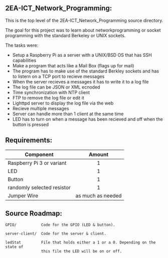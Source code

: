 2EA-ICT_Network_Programming:
----------------------------
This is the top level of the 2EA-ICT_Network_Programming source directory.

The goal for this project was to learn about networkprogramming or socket programming with the standard
Berkeley or UNIX sockets.

The tasks were:
* Setup a Raspberry Pi as a server with a UNIX/BSD OS that has SSH capabilities
* Make a program that acts like a Mail Box (flags up for mail)
* The program has to make use of the standard Berkley sockets and has to listern on a TCP port to 
  recieve messages
* When the server recieves a messages it has to write it to a log file
* The log file can be JSON or XML ecnoded
* Time synchronization with NTP client
* FTP to remove the log file or edit it
* Lighttpd server to display the log file via the web
* Recieve multiple messages
* Server can handle more than 1 client at the same time
* LED has to turn on when a message has been recieved and off when the button is pressed

Requirements:
-------------
| Component                   | Amount            |
| --------------------------- |:-----------------:|
| Raspberry Pi 3 or variant   | 1                 |
| LED                         | 1                 |
| Button                      | 1                 |
| randomly selected resistor  | 1                 |
| Jumper Wire                 | as much as needed |


Source Roadmap:
---------------
```
GPIO/           Code for the GPIO (LED & button).

server-client/  Code for the server & client.

ledStat         File that holds either a 1 or a 0. Depending on the state of
                this file the LED will be on or off.
```
